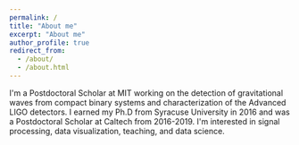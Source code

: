 ```yaml
---
permalink: /
title: "About me"
excerpt: "About me"
author_profile: true
redirect_from: 
  - /about/
  - /about.html
---
```


I'm a Postdoctoral Scholar at MIT working on the detection of gravitational waves from compact binary 
systems and characterization of the Advanced LIGO detectors. I earned my Ph.D from Syracuse University in 2016 and was a Postdoctoral Scholar at Caltech from 2016-2019. 
I'm interested in signal processing, data visualization, teaching, and data science.
